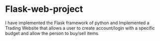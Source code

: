 # Flask-web-project
I have implemented the Flask framework of python and Implemented a Trading Website that allows a user to create account/login with a specific budget and allow the person to buy/sell items
